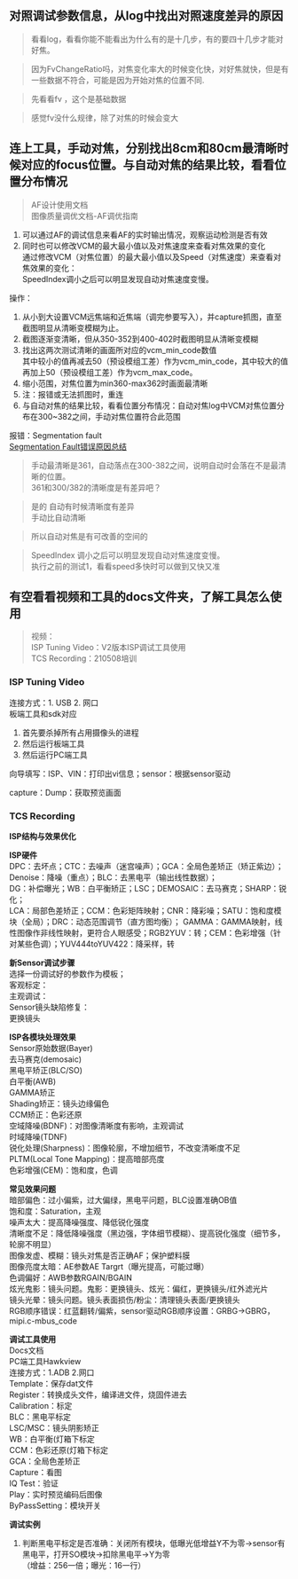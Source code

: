 ## 对照调试参数信息，从log中找出对照速度差异的原因

> 看看log，看看你能不能看出为什么有的是十几步，有的要四十几步才能对好焦。  

>   因为FvChangeRatio吗，对焦变化率大的时候变化快，对好焦就快，但是有一些数据不符合，可能是因为开始对焦的位置不同.  

> 先看看fv ，这个是基础数据  

>   感觉fv没什么规律，除了对焦的时候会变大  




## 连上工具，手动对焦，分别找出8cm和80cm最清晰时候对应的focus位置。与自动对焦的结果比较，看看位置分布情况

> AF设计使用文档  
> 图像质量调优文档-AF调优指南  

1. 可以通过AF的调试信息来看AF的实时输出情况，观察运动检测是否有效  
2. 同时也可以修改VCM的最大最小值以及对焦速度来查看对焦效果的变化   
通过修改VCM（对焦位置）的最大最小值以及Speed（对焦速度）来查看对焦效果的变化：  
SpeedIndex调小之后可以明显发现自动对焦速度变慢。   

操作：
1. 从小到大设置VCM远焦端和近焦端（调完参要写入），并capture抓图，直至截图明显从清晰变模糊为止。     
2. 截图逐渐变清晰，但从350-352到400-402时截图明显从清晰变模糊 
3. 找出这两次测试清晰的画面所对应的vcm_min_code数值  
其中较小的值再减去50（预设模组工差）作为vcm_min_code，其中较大的值再加上50（预设模组工差）作为vcm_max_code。      
4. 缩小范围，对焦位置为min360-max362时画面最清晰
5. 注：报错或无法抓图时，重连   
6. 与自动对焦的结果比较，看看位置分布情况：自动对焦log中VCM对焦位置分布在300~382之间，手动对焦位置符合此范围  

报错：Segmentation fault  
[Segmentation Fault错误原因总结](https://blog.csdn.net/u010150046/article/details/77775114)  

>手动最清晰是361，自动落点在300-382之间，说明自动时会落在不是最清晰的位置。  
>361和300/382的清晰度是有差异吧？  

>是的 自动有时候清晰度有差异  
>手动比自动清晰  

>所以自动对焦是有可改善的空间的  

>SpeedIndex
调小之后可以明显发现自动对焦速度变慢。  
>执行之前的测试1，看看speed多快时可以做到又快又准



## 有空看看视频和工具的docs文件夹，了解工具怎么使用

> 视频：  
> ISP Tuning Video：V2版本ISP调试工具使用  
> TCS Recording：210508培训  

### ISP Tuning Video

连接方式：1. USB 2. 网口  
板端工具和sdk对应  
1. 首先要杀掉所有占用摄像头的进程  
2. 然后运行板端工具  
3. 然后运行PC端工具  

向导填写：ISP、VIN：打印出vi信息；sensor：根据sensor驱动  

capture：Dump：获取预览画面  


### TCS Recording

**ISP结构与效果优化**  

**ISP硬件**   
DPC：去坏点；CTC：去噪声（迷宫噪声）；GCA：全局色差矫正（矫正紫边）；Denoise：降噪（重点）；BLC：去黑电平（输出线性数据）；  
DG：补偿曝光；WB：白平衡矫正；LSC；DEMOSAIC：去马赛克；SHARP：锐化；  
LCA：局部色差矫正；CCM：色彩矩阵映射；CNR：降彩噪；SATU：饱和度模块（全局）；DRC：动态范围调节（直方图均衡）； 
GAMMA：GAMMA映射，线性图像作非线性映射，更符合人眼感受；RGB2YUV：转；CEM：色彩增强（针对某些色调）；YUV444toYUV422：降采样，转  

**新Sensor调试步骤**  
选择一份调试好的参数作为模板；  
客观标定：  
主观调试：  
Sensor镜头缺陷修复：  
更换镜头  

**ISP各模块处理效果**  
Sensor原始数据(Bayer)  
去马赛克(demosaic)  
黑电平矫正(BLC/SO)  
白平衡(AWB)  
GAMMA矫正  
Shading矫正：镜头边缘偏色  
CCM矫正：色彩还原  
空域降噪(BDNF)：对图像清晰度有影响，主观调试  
时域降噪(TDNF)  
锐化处理(Sharpness)：图像轮廓，不增加细节，不改变清晰度不足  
PLTM(Local Tone Mapping)：提高暗部亮度  
色彩增强(CEM)：饱和度，色调  

**常见效果问题**  
暗部偏色：过小偏紫，过大偏绿，黑电平问题，BLC设置准确OB值  
饱和度：Saturation，主观  
噪声太大：提高降噪强度、降低锐化强度  
清晰度不足：降低降噪强度（黑边强，字体细节模糊）、提高锐化强度（细节多，轮廓不明显）  
图像发虚、模糊：镜头对焦是否正确AF；保护塑料膜  
图像亮度太暗：AE参数AE Targrt（曝光提高，可能过曝）  
色调偏好：AWB参数RGAIN/BGAIN  
炫光鬼影：镜头问题。鬼影：更换镜头、炫光：偏红，更换镜头/红外滤光片  
镜头光晕：镜头问题。镜头表面损伤/粉尘：清理镜头表面/更换镜头  
RGB顺序错误：红蓝翻转/偏紫，sensor驱动RGB顺序设置：GRBG→GBRG，mipi.c-mbus_code  

**调试工具使用**  
Docs文档  
PC端工具Hawkview    
连接方式：1.ADB 2.网口    
Template：保存dat文件    
Register：转换成头文件，编译进文件，烧固件进去    
Calibration：标定  
BLC：黑电平标定  
LSC/MSC：镜头阴影矫正  
WB：白平衡(灯箱下标定   
CCM：色彩还原(灯箱下标定  
GCA：全局色差矫正   
Capture：看图  
IQ Test：验证  
Play：实时预览编码后图像  
ByPassSetting：模块开关  

**调试实例**  
1. 判断黑电平标定是否准确：关闭所有模块，低曝光低增益Y不为零→sensor有黑电平，打开SO模块→扣除黑电平→Y为零   
（增益：256一倍；曝光：16一行）  







